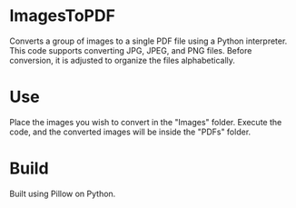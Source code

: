 # ImagesToPDF
Converts a group of images to a single PDF file using a Python interpreter. This code supports converting JPG, JPEG, and PNG files. Before conversion, it is adjusted to organize the files alphabetically.

# Use
Place the images you wish to convert in the "Images" folder. Execute the code, and the converted images will be inside the "PDFs" folder.

# Build
Built using Pillow on Python.
